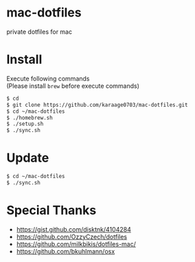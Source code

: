 # mac-dotfiles
private dotfiles for mac

# Install
Execute following commands  
(Please install `brew` before execute commands)

```sh
$ cd
$ git clone https://github.com/karaage0703/mac-dotfiles.git
$ cd ~/mac-dotfiles
$ ./homebrew.sh
$ ./setup.sh
$ ./sync.sh
```

# Update
```sh
$ cd ~/mac-dotfiles
$ ./sync.sh
```

# Special Thanks
- https://gist.github.com/disktnk/4104284
- https://github.com/OzzyCzech/dotfiles
- https://github.com/milkbikis/dotfiles-mac/
- https://github.com/bkuhlmann/osx
